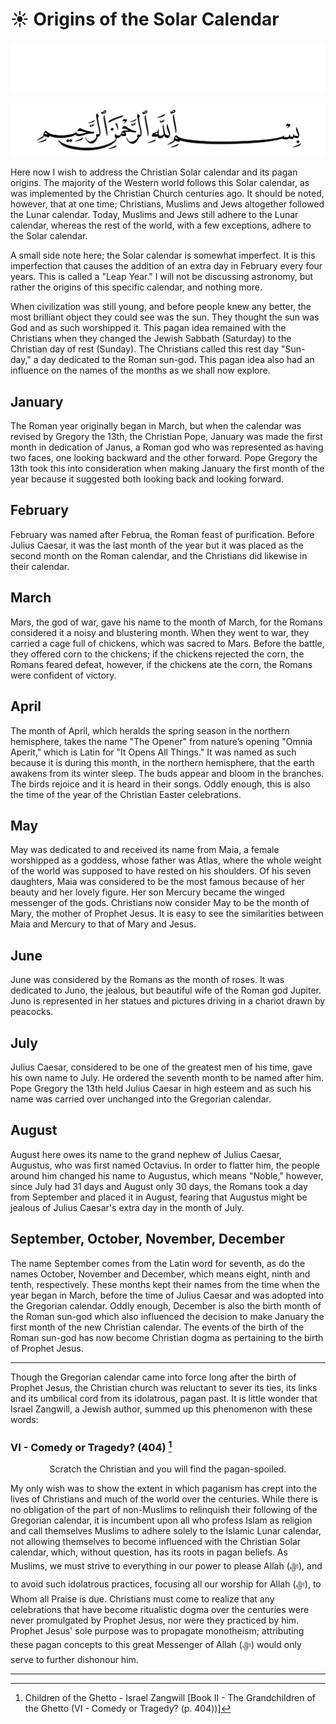 # ☀️ Origins of the Solar Calendar
<div class="dark-mode">

![BismillahDark](./Files/SVG/BismillahDark.svg 'In the name of Allah (ﷻ), Most Gracious, Most Merciful. :no-zoom')

</div>
<div class="light-mode">

![BismillahLight](./Files/SVG/BismillahLight.svg 'In the name of Allah (ﷻ), Most Gracious, Most Merciful. :no-zoom')

</div>

Here now I wish to address the Christian Solar calendar and its pagan origins. The majority of the Western world follows this Solar calendar, as was implemented by the Christian Church centuries ago. It should be noted, however, that at one time; Christians, Muslims and Jews altogether followed the Lunar calendar. Today, Muslims and Jews still adhere to the Lunar calendar, whereas the rest of the world, with a few exceptions, adhere to the Solar calendar.

A small side note here; the Solar calendar is somewhat imperfect. It is this imperfection that causes the addition of an extra day in February every four years. This is called a "Leap Year." I will not be discussing astronomy, but rather the origins of this specific calendar, and nothing more. 

When civilization was still young, and before people knew any better, the most brilliant object they could see was the sun. They thought the sun was God and as such worshipped it. This pagan idea remained with the Christians when they changed the Jewish Sabbath (Saturday) to the Christian day of rest (Sunday). The Christians called this rest day "Sun-day," a day dedicated to the Roman sun-god. This pagan idea also had an influence on the names of the months as we shall now explore.

## January
The Roman year originally began in March, but when the calendar was revised by Gregory the 13th, the Christian Pope, January was made the first month in dedication of Janus, a Roman god who was represented as having two faces, one looking backward and the other forward. Pope Gregory the 13th took this into consideration when making January the first month of the year because it suggested both looking back and looking forward.

## February
February was named after Februa, the Roman feast of purification. Before Julius Caesar, it was the last month of the year but it was placed as the second month on the Roman calendar, and the Christians did likewise in their calendar.

## March
Mars, the god of war, gave his name to the month of March, for the Romans considered it a noisy and blustering month. When they went to war, they carried a cage full of chickens, which was sacred to Mars. Before the battle, they offered corn to the chickens; if the chickens rejected the corn, the Romans feared defeat, however, if the chickens ate the corn, the Romans were confident of victory.

## April
The month of April, which heralds the spring season in the northern hemisphere, takes the name "The Opener" from nature’s opening "Omnia Aperit," which is Latin for "It Opens All Things." It was named as such because it is during this month, in the northern hemisphere, that the earth awakens from its winter sleep. The buds appear and bloom in the branches. The birds rejoice and it is heard in their songs. Oddly enough, this is also the time of the year of the Christian Easter celebrations.

## May
May was dedicated to and received its name from Maia, a female worshipped as a goddess, whose father was Atlas, where the whole weight of the world was supposed to have rested on his shoulders. Of his seven daughters, Maia was considered to be the most famous because of her beauty and her lovely figure. Her son Mercury became the winged messenger of the gods. Christians now consider May to be the month of Mary, the mother of Prophet Jesus. It is easy to see the similarities between Maia and Mercury to that of Mary and Jesus.

## June
June was considered by the Romans as the month of roses. It was dedicated to Juno, the jealous, but beautiful wife of the Roman god Jupiter. Juno is represented in her statues and pictures driving in a chariot drawn by peacocks.

## July
Julius Caesar, considered to be one of the greatest men of his time, gave his own name to July. He ordered the seventh month to be named after him. Pope Gregory the 13th held Julius Caesar in high esteem and as such his name was carried over unchanged into the Gregorian calendar.

## August
August here owes its name to the grand nephew of Julius Caesar, Augustus, who was first named Octavius. In order to flatter him, the people around him changed his name to Augustus, which means "Noble," however, since July had 31 days and August only 30 days, the Romans took a day from September and placed it in August, fearing that Augustus might be jealous of Julius Caesar's extra day in the month of July.

## September, October, November, December
The name September comes from the Latin word for seventh, as do the names October, November and December, which means eight, ninth and tenth, respectively. These months kept their names from the time when the year began in March, before the time of Julius Caesar and was adopted into the Gregorian calendar. Oddly enough, December is also the birth month of the Roman sun-god which also influenced the decision to make January the first month of the new Christian calendar. The events of the birth of the Roman sun-god has now become Christian dogma as pertaining to the birth of Prophet Jesus.

***

Though the Gregorian calendar came into force long after the birth of Prophet Jesus, the Christian church was reluctant to sever its ties, its links and its umbilical cord from its idolatrous, pagan past. It is little wonder that Israel Zangwill, a Jewish author, summed up this phenomenon with these words:
<!-- tabs:start -->

### **<strong>VI - Comedy or Tragedy? (404) [^1] </strong>**
<p style="text-align:center;">Scratch the Christian and you will find the pagan-spoiled.</p>

<!-- tabs:end -->

My only wish was to show the extent in which paganism has crept into the lives of Christians and much of the world over the centuries. While there is no obligation of the part of non-Muslims to relinquish their following of the Gregorian calendar, it is incumbent upon all who profess Islam as religion and call themselves Muslims to adhere solely to the Islamic Lunar calendar, not allowing themselves to become influenced with the Christian Solar calendar, which, without question, has its roots in pagan beliefs. As Muslims, we must strive to everything in our power to please Allah (ﷻ), and to avoid such idolatrous practices, focusing all our worship for Allah (ﷻ), to Whom all Praise is due. Christians must come to realize that any celebrations that have become ritualistic dogma over the centuries were never promulgated by Prophet Jesus, nor were they practiced by him. Prophet Jesus' sole purpose was to propagate monotheism; attributing these pagan concepts to this great Messenger of Allah (ﷻ) would only serve to further dishonour him.

***

[^1]: Children of the Ghetto - Israel Zangwill [Book II - The Grandchildren of the Ghetto (VI - Comedy or Tragedy? (p. 404))]